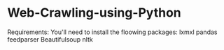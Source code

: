 # Web-Crawling-using-Python

Requirements:
  You'll need to install the floowing packages: 
    lxmxl
    pandas
    feedparser
    Beautifulsoup
    nltk
